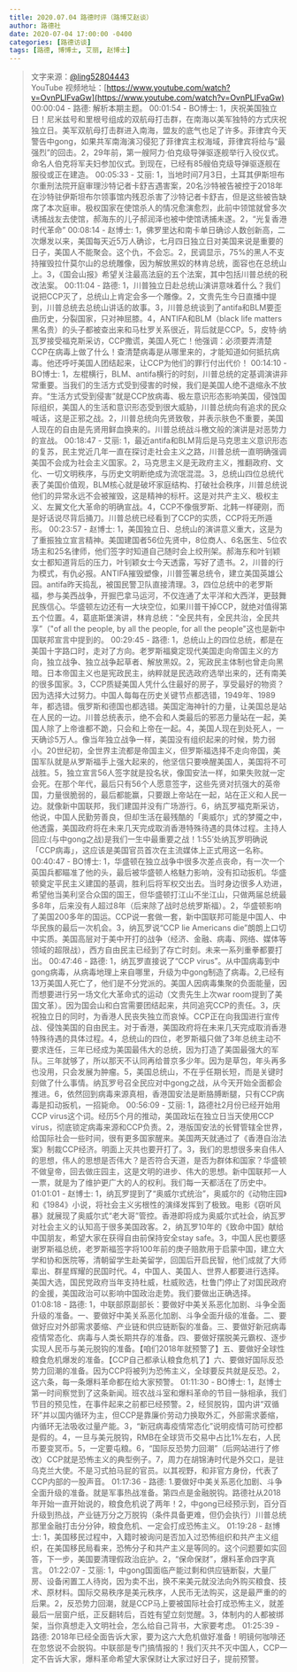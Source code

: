 ```yaml
---
title: 2020.07.04 路德时评（路博艾赵谈）
author: 路德社
date: 2020-07-04 17:00:00 -0400
categories: [路德访谈]
tags: [路德, 博博士, 艾丽, 赵博士]
---
```


> 文字来源：[@ling52804443](https://twitter.com/ling52804443)  
> YouTube 视频地址：[https://www.youtube.com/watch?v=OvnPLIFvaGw](https://www.youtube.com/watch?v=OvnPLIFvaGw)
00:00:04 - 路德: 解析本期主题。
00:01:54 - BO博士: 1，庆祝美国独立日！尼米兹号和里根号组成的双航母打击群，在南海以美军独特的方式庆祝独立日。美军双航母打击群进入南海，盟友的底气也足了许多。菲律宾今天警告中gong，如果共军南海演习侵犯了菲律宾主权海域，菲律宾将给与“最强烈”的回击。2，29年前，第一艘阿力·伯克级导弹驱逐舰举行入役仪式。命名人伯克将军夫妇参加仪式。到现在，已经有85艘伯克级导弹驱逐舰在服役或正在建造。
00:05:33 - 艾丽: 1，当地时间7月3日，土耳其伊斯坦布尔重刑法院开庭审理沙特记者卡舒吉遇害案，20名沙特被告被控于2018年在沙特驻伊斯坦布尔领事馆内残忍杀害了沙特记者卡舒吉，但是这些被告缺席了本次庭审。极权国家在使馆杀人的情况愈演愈烈，此前中领馆就曾多次诱捕战友去使馆，郝海东的儿子郝润泽也被中使馆诱捕未遂。2，“光复香港 时代革命”
00:08:14 - 赵博士: 1，佛罗里达和南卡单日确诊人数创新高，二次爆发以来，美国每天近5万人确诊，七月四日独立日对美国来说是重要的日子，美国人不能聚会。这个仇，不会忘。2，民调显示，75%的黑人不支持摧毁拉什莫尔山的总统雕像，因为解放黑奴的林肯总统，面容也在总统山上。3，《国会山报》希望关注最高法庭的五个法案，其中包括川普总统的税改法案。
00:11:04 - 路德: 1，川普独立日赴总统山演讲意味着什么？我们说把CCP灭了，总统山上肯定会多一个雕像。2，文贵先生今日直播中提到，川普总统去总统山讲话的故事。3，川普总统谈到了antifa和BLM要歪曲历史，分裂国家，只对神屈膝。4，ANTIFA和BLM（black life matters 黑名贵）的头子都被查出来和马杜罗关系很近，背后就是CCP。5，皮特·纳瓦罗接受福克斯采访，CCP撒谎，美国人死亡！他强调：必须要弄清楚CCP在病毒上做了什么！查清楚病毒是从哪里来的，才能知道如何抵抗病毒。他还呼吁美国人团结起来，让CCP为他们的罪行付出代价！
00:14:10 - BO博士: 1，左棍横行，BLM、antifa横行的时刻，川普总统的定基调演讲非常重要。当我们的生活方式受到侵害的时候，我们是美国人绝不退缩永不放弃。“生活方式受到侵害”就是CCP放病毒、极左意识形态影响美国，侵蚀国际组织，美国人的生活和意识形态受到很大威胁，川普总统向有追求的民众喊话，这是正邪之战。2，川普总统向先贤致敬，并表示肤色不重要，美国人现在的自由是先贤用鲜血换来的。川普总统战斗檄文般的演讲是对恶势力的宣战。
00:18:47 - 艾丽: 1，最近antifa和BLM背后是马克思主义意识形态的复苏，民主党近几年一直在探讨走社会主义之路，川普总统一直明确强调美国不会成为社会主义国家。2，马克思主义是无政府主义，推翻政府、文化、一切文明秩序，与历史文明断绝成为流氓混混。3，总统山四位总统代表了美国价值观，BLM核心就是破坏家庭结构、打破社会秩序，川普总统说他们的异常永远不会被摧毁，这是精神的标杆。这是对共产主义、极权主义、左翼文化大革命的明确宣战。4，CCP不像俄罗斯、北韩一样硬刚，而是好话说尽背后捅刀。川普总统已经看到了CCP的实质，CCP将无所遁形。
00:23:57 - 赵博士: 1，美国独立日、总统山的演讲意义重大，这是为了重振独立宣言精神。美国建国者56位先贤中，8位商人、6名医生、5位农场主和25名律师，他们签字时知道自己随时会上绞刑架。郝海东和叶钊颖女士都知道背后的压力，叶钊颖女士今天透露，写好了遗书。2，川普的行为模式，有仇必报。ANTIFA摧毁塑像，川普签署总统令，建立美国英雄公园。antifa昨天捣乱，被国民警卫队直接清理。3，四位总统中的老罗斯福，参与美西战争，开掘巴拿马运河，不仅连通了太平洋和大西洋，更鼓舞民族信心。华盛顿左边还有一大块空位，如果川普干掉CCP，就绝对值得第五个位置。4，葛底斯堡演讲，林肯总统：“全民共有，全民共治，全民共享”（"of all the people, by all the people, for all the people"这也是新中国联邦宣言中提到的。
00:29:45 - 路德: 1，总统山上的四位总统，都是在美国十字路口时，走对了方向。老罗斯福奠定现代美国走向帝国主义的方向，独立战争、独立战争起草者、解放黑奴。2，宪政民主体制也曾走向黑暗。日本帝国主义也是宪政民主，纳粹就是民选政府选举出来的，还有南美的很多国家。3，CCP质疑美国人凭什么住最好的房子，享受最好的物资？因为选择大过努力。中国人每每在历史关键节点都选错，1949年、1989年，都选错。俄罗斯和德国也都选错。美国定海神针的力量，让美国总是站在人民的一边。川普总统表示，绝不会和人类最后的邪恶力量站在一起，美国人除了上帝谁都不跪，只会和上帝在一起。4，美国人现在到处死人，一天确诊5万人。像当年独立战争一样，美国没有组织起来的时候，势力弱小。20世纪初，全世界主流都是帝国主义，但罗斯福选择不走向帝国，美国军队就是从罗斯福手上强大起来的，他坚信只要唤醒美国人，美国将不可战胜。5，独立宣言56人签字就是投名状，像国安法一样，如果失败就一定会死。在那个年代，最后只有56个人愿意签字，这些先贤对抗强大的英帝国，力量很脆弱的，最后都能赢，只要跟上帝站在一起，站在正义和人民一边。就像新中国联邦，我们建国并没有广场游行。6，纳瓦罗福克斯采访，他说，中国人民勤劳善良，但却生活在最残酷的「奥威尔」式的梦魇之中，他透露，美国政府将在未来几天完成取消香港特殊待遇的具体过程。主持人回应:(与中gong之战)是我们一生中最重要之战！1:55‘处纳瓦罗明确说「CCP病毒」，这应该是美国官员首次在主流媒体上正式用这一名称。
00:40:47 - BO博士: 1，华盛顿在独立战争中很多次差点丧命，有一次一个英国兵都瞄准了他的头，最后被华盛顿人格魅力影响，没有扣动扳机。华盛顿奠定平民主义建国的基调，胜利后将军权交出去。当时身边很多人劝进，希望他当美利坚合众国的国王，但华盛顿打江山不坐江山，只做两届总统最多8年，后来没有人超过8年（后来除了战时总统罗斯福）。2，华盛顿影响了美国200多年的国运。CCP说一套做一套，新中国联邦可能是中国人、中华民族的最后一次机会。3，纳瓦罗说“CCP lie Americans die”朗朗上口切中实质。美国高层对于美中开打的战争（经济、金融、病毒、网络、媒体等领域的超限战），西方自由民主已经到了存亡时刻。未来一系列重拳都要打出。
00:47:46 - 路德: 1，纳瓦罗直接说了“CCP virus”。从中国病毒到中gong病毒，从病毒地理上来自哪里，升级为中gong制造了病毒。2,已经有13万美国人死亡了，他们是不分党派的。美国人因病毒集聚的负面能量，因而想要进行另一场文化大革命式的运动（文贵先生上次war room提到了美国文革）。因为国会山和白宫需要团结起来，共同追究CCP的责任。3，庆祝独立日的同时，为香港人民丧失独立而哀悼。CCP正在向我国进行宣传战、侵蚀美国的自由民主。对于香港，美国政府将在未来几天完成取消香港特殊待遇的具体过程。4，总统山的四位，老罗斯福只做了3年总统主动不要求连任，三年已经成为美国最伟大的总统，因为打造了美国最强大的军队。三年就够了，所以那天不认同再给普京多少年。因为是草包，年头再多也没用，只会发展为肿瘤。5，美国总统山，不在乎任期长短，而是关键时刻做了什么事情。纳瓦罗号召全民应对中gong之战，从今天开始全面都会推进。6，依然回到病毒来源真相，香港国安法是断胳膊断腿，只有CCP病毒是扣动扳机，一招毙命。
00:56:09 - 艾丽: 1，路德社2月份已经开始用CCP virus这个词。经历5个月的推动，美国政坛在独立日当天使用CCP virus，彻底锁定病毒来源和CCP负责。2，港版国安法的长臂管辖全世界，给国际社会一些时间，很有更多国家醒来。美国两天就通过了《香港自治法案》制裁CCP经济。明面上灭共也要开打了。3，我们的思想很多来自伟人的思想，伟人的思想是否伟大？是否符合天道，是否为群体和国家？华盛顿不做皇帝，回去做庄园主，这是文明的进步、伟大的思想。新中国联邦一人一票，就是为了维护更广大的人的权利。我们每一天都活在了历史中。
01:01:01 - 赵博士: 1，纳瓦罗提到了“奥威尔式统治”，奥威尔的《动物庄园》和《1984》小说，将社会主义劣根性的演绎发挥到了极致。电影《窃听风暴》就展现了奥威尔式“老大哥”管控。香港即将成为奥威尔式社会，纳瓦罗对社会主义的认知高于很多美国政客。2，纳瓦罗10年的《致命中国》献给中国朋友，希望大家在获得自由前保持安全stay safe。3，中国人民也要感谢罗斯福总统，老罗斯福签字将100年前的庚子赔款用于启蒙中国，建立大学和协和医院等，清朝留学生赴美留学，回国后开启民智，他们成就了大师辈出、群星辉耀的民国时代。4，中国人、美国人、世界人都要进行选择。美国大选，国民党政府当年支持杜威，杜威败选，杜鲁门停止了对国民政府的金援，美国政治可以影响中国政治走势。我们要做出正确选择。
01:08:18 - 路德: 1，中联部原副部长：要做好中美关系恶化加剧、斗争全面升级的准备。一、要做好中美关系恶化加剧、斗争全面升级的准备。二、要做好应对外部需求萎缩、产业链和供应链断裂的准备。三、要做好新冠病毒疫情常态化、病毒与人类长期共存的准备。四、要做好摆脱美元霸权、逐步实现人民币与美元脱钩的准备。【咱们2018年就预警了】五、要做好全球性粮食危机爆发的准备。【CCP自己都承认粮食危机了】六、要做好国际反恐势力回潮的准备。因为CCP将被列为恐怖主义，全球要反共就是反恐。2，这六条，每一条爆料革命都在给大家预警。
01:11:30 - BO博士: 1，赵博士第一时间察觉到了这条新闻。班农战斗室和爆料革命的节目一脉相承，我们节目的预见性，在事件起来之前都已经预警。2，经贸脱钩，国内讲“双循环”并以国内循环为主，但CCP是靠廉价劳动力换取外汇，外部需求萎缩，内循环无法吸收过量产能。3，“新冠病毒疫情常态化”说明疫情可防可控都是假的。4，一旦与美元脱钩，RMB在全球货币交易中占比1%左右，人民币要变冥币。5，一定要屯粮。6，“国际反恐势力回潮”（后网站进行了修改）CCP就是恐怖主义的典型例子。7，周力在胡锦涛时代是外交口，是驻乌克兰大使。不是习式拍马屁的官员。以其视野，和非官方身份，代表了CCP内部的一股声音。
01:17:36 - 路德: 1.要做好中美关系恶化加剧、斗争全面升级的准备。就是军事热战准备。第四点是金融脱钩。路德社从2018年开始一直开始说的，粮食危机说了两年！2，中gong已经预示到，百分百升级到热战，产业链万分之万脱钩（条件具备更难，但仍会执行）川普总统那里金融打击分分钟，粮食危机、一定会打成恐怖主义。
01:19:28 - 赵博士: 1，美国移民过程中，入籍时被询问是否加入过恐怖组织和共产主义组织，在美国移民局看来，恐怖分子和共产主义是等同的。这个问题要如实回答，下一步，美国要清理假政治庇护。2，“保命保财”，爆料革命四字真言。
01:22:07 - 艾丽: 1，中gong国面临产能过剩和供应链断裂，大量厂房、设备闲置工人待岗，因为卖不出，换不来美元就没法向外购买粮食、技术、原材料。国际交易秩序是美元秩序，人民币无法购买，这是最严重的的后果。2，反恐势力回潮，就是CCP马上要被国际社会打成恐怖主义，就差最后一层窗户纸，正反翻转后，百姓有望立刻觉醒。3，体制内的人都被绑架，当你真想走入文明社会，怎么给自己背书，大家要考虑。
01:25:39 - 路德: 2018年已经全面告诉大家，要为这六大危机做好准备！明镜何咖啡还在忽悠说不会脱钩。中联部是专门搞情报的！我们灭共不灭中国人，CCP一定不告诉大家，爆料革命希望大家保财让大家过好日子，提前预警。
